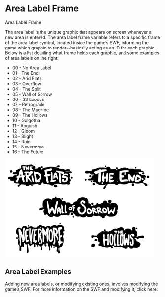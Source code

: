 # Area Label Frame
Area Label Frame

The area label is the unique graphic that appears on screen whenever a new area
is entered. The area label frame variable refers to a specific frame of the area
label symbol, located inside the game’s SWF, informing the game which graphic to
render--basically acting as an ID for each graphic. Below is a list detailing
what frame holds each graphic, and some examples of area labels on the right:

- 00 - No Area Label
- 01 - The End
- 02 - Arid Flats
- 03 - Overflow
- 04 - The Split
- 05 - Wall of Sorrow
- 06 - SS Exodus
- 07 - Retrograde
- 08 - The Machine
- 09 - The Hollows
- 10 - Golgotha
- 11 - Anguish
- 12 - Gloom
- 13 - Blight
- 14 - Ruin
- 15 - Nevermore
- 16 - The Future

![Area Image Labels](../../assets/images/arealabels.png)

## Area Label Examples

Adding new area labels, or modifying existing ones, involves modifying the
game’s SWF. For more information on the SWF and modifying it, click here. 
